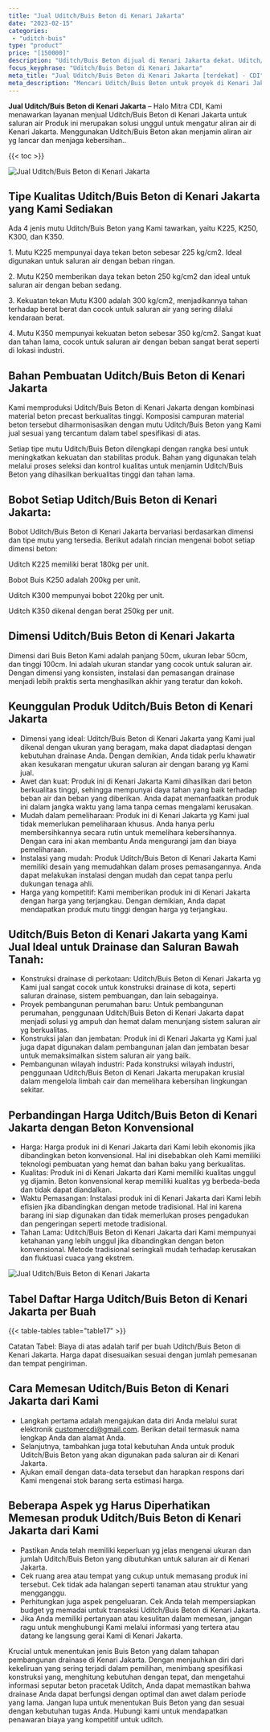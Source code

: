 ```yaml
---
title: "Jual Uditch/Buis Beton di Kenari Jakarta"
date: "2023-02-15"
categories:
 - "uditch-buis"
type: "product"
price: "[150000]"
description: "Uditch/Buis Beton dijual di Kenari Jakarta dekat. Uditch/Buis Beton ini umumnya dipakai dalam proyek konstruksi sebagai saluran pembuangan yang kuat dan awet. Hubungi kami untuk keterangan lebih lanjut."
focus_keyphrase: "Uditch/Buis Beton di Kenari Jakarta"
meta_title: "Jual Uditch/Buis Beton di Kenari Jakarta [terdekat] - CDI"
meta_description: "Mencari Uditch/Buis Beton untuk proyek di Kenari Jakarta? Kami menawarkan Uditch/Buis Beton berkualitas untuk konstruksi saluran pembuangan. Dapatkan harga termurah sekarang."
---
```


**Jual Uditch/Buis Beton di Kenari Jakarta** – Halo Mitra CDI, Kami menawarkan layanan menjual Uditch/Buis Beton di Kenari Jakarta untuk saluran air Produk ini merupakan solusi unggul untuk mengatur aliran air di Kenari Jakarta. Menggunakan Uditch/Buis Beton akan menjamin aliran air yg lancar dan menjaga kebersihan..

{{< toc >}}

![Jual Uditch/Buis Beton di Kenari Jakarta](/images/uditch-buis/uditch-beton-17.jpg)

## Tipe Kualitas Uditch/Buis Beton di Kenari Jakarta yang Kami Sediakan

Ada 4 jenis mutu Uditch/Buis Beton yang Kami tawarkan, yaitu K225, K250, K300, dan K350.

1\. Mutu K225 mempunyai daya tekan beton sebesar 225 kg/cm2. Ideal digunakan untuk saluran air dengan beban ringan.

2\. Mutu K250 memberikan daya tekan beton 250 kg/cm2 dan ideal untuk saluran air dengan beban sedang.

3\. Kekuatan tekan Mutu K300 adalah 300 kg/cm2, menjadikannya tahan terhadap berat berat dan cocok untuk saluran air yang sering dilalui kendaraan berat.

4\. Mutu K350 mempunyai kekuatan beton sebesar 350 kg/cm2. Sangat kuat dan tahan lama, cocok untuk saluran air dengan beban sangat berat seperti di lokasi industri.

## Bahan Pembuatan Uditch/Buis Beton di Kenari Jakarta

Kami memproduksi Uditch/Buis Beton di Kenari Jakarta dengan kombinasi material beton precast berkualitas tinggi. Komposisi campuran material beton tersebut diharmonisasikan dengan mutu Uditch/Buis Beton yang Kami jual sesuai yang tercantum dalam tabel spesifikasi di atas.

Setiap tipe mutu Uditch/Buis Beton dilengkapi dengan rangka besi untuk meningkatkan kekuatan dan stabilitas produk. Bahan yang digunakan telah melalui proses seleksi dan kontrol kualitas untuk menjamin Uditch/Buis Beton yang dihasilkan berkualitas tinggi dan tahan lama.

## Bobot Setiap Uditch/Buis Beton di Kenari Jakarta:

Bobot Uditch/Buis Beton di Kenari Jakarta bervariasi berdasarkan dimensi dan tipe mutu yang tersedia. Berikut adalah rincian mengenai bobot setiap dimensi beton:

Uditch K225 memiliki berat 180kg per unit.

Bobot Buis K250 adalah 200kg per unit.

Uditch K300 mempunyai bobot 220kg per unit.

Uditch K350 dikenal dengan berat 250kg per unit.

## Dimensi Uditch/Buis Beton di Kenari Jakarta

Dimensi dari Buis Beton Kami adalah panjang 50cm, ukuran lebar 50cm, dan tinggi 100cm. Ini adalah ukuran standar yang cocok untuk saluran air. Dengan dimensi yang konsisten, instalasi dan pemasangan drainase menjadi lebih praktis serta menghasilkan akhir yang teratur dan kokoh.

## Keunggulan Produk Uditch/Buis Beton di Kenari Jakarta

*   Dimensi yang ideal: Uditch/Buis Beton di Kenari Jakarta yang Kami jual dikenal dengan ukuran yang beragam, maka dapat diadaptasi dengan kebutuhan drainase Anda. Dengan demikian, Anda tidak perlu khawatir akan kesukaran mengatur ukuran saluran air dengan barang yg Kami jual.
*   Awet dan kuat: Produk ini di Kenari Jakarta Kami dihasilkan dari beton berkualitas tinggi, sehingga mempunyai daya tahan yang baik terhadap beban air dan beban yang diberikan. Anda dapat memanfaatkan produk ini dalam jangka waktu yang lama tanpa cemas mengalami kerusakan.
*   Mudah dalam pemeliharaan: Produk ini di Kenari Jakarta yg Kami jual tidak memerlukan pemeliharaan khusus. Anda hanya perlu membersihkannya secara rutin untuk memelihara kebersihannya. Dengan cara ini akan membantu Anda mengurangi jam dan biaya pemeliharaan.
*   Instalasi yang mudah: Produk Uditch/Buis Beton di Kenari Jakarta Kami memiliki desain yang memudahkan dalam proses pemasangannya. Anda dapat melakukan instalasi dengan mudah dan cepat tanpa perlu dukungan tenaga ahli.
*   Harga yang kompetitif: Kami memberikan produk ini di Kenari Jakarta dengan harga yang terjangkau. Dengan demikian, Anda dapat mendapatkan produk mutu tinggi dengan harga yg terjangkau.

## Uditch/Buis Beton di Kenari Jakarta yang Kami Jual Ideal untuk Drainase dan Saluran Bawah Tanah:

*   Konstruksi drainase di perkotaan: Uditch/Buis Beton di Kenari Jakarta yg Kami jual sangat cocok untuk konstruksi drainase di kota, seperti saluran drainase, sistem pembuangan, dan lain sebagainya.
*   Proyek pembangunan perumahan baru: Untuk pembangunan perumahan, penggunaan Uditch/Buis Beton di Kenari Jakarta dapat menjadi solusi yg ampuh dan hemat dalam menunjang sistem saluran air yg berkualitas.
*   Konstruksi jalan dan jembatan: Produk ini di Kenari Jakarta yg Kami jual juga dapat digunakan dalam pembangunan jalan dan jembatan besar untuk memaksimalkan sistem saluran air yang baik.
*   Pembangunan wilayah industri: Pada konstruksi wilayah industri, penggunaan Uditch/Buis Beton di Kenari Jakarta merupakan krusial dalam mengelola limbah cair dan memelihara kebersihan lingkungan sekitar.

## Perbandingan Harga Uditch/Buis Beton di Kenari Jakarta dengan Beton Konvensional

*   Harga: Harga produk ini di Kenari Jakarta dari Kami lebih ekonomis jika dibandingkan beton konvensional. Hal ini disebabkan oleh Kami memiliki teknologi pembuatan yang hemat dan bahan baku yang berkualitas.
*   Kualitas: Produk ini di Kenari Jakarta dari Kami memiliki kualitas unggul yg dijamin. Beton konvensional kerap memiliki kualitas yg berbeda-beda dan tidak dapat diandalkan.
*   Waktu Pemasangan: Instalasi produk ini di Kenari Jakarta dari Kami lebih efisien jika dibandingkan dengan metode tradisional. Hal ini karena barang ini siap digunakan dan tidak memerlukan proses pengadukan dan pengeringan seperti metode tradisional.
*   Tahan Lama: Uditch/Buis Beton di Kenari Jakarta dari Kami mempunyai ketahanan yang lebih unggul jika dibandingkan dengan beton konvensional. Metode tradisional seringkali mudah terhadap kerusakan dan fluktuasi cuaca yang ekstrem.

![Jual Uditch/Buis Beton di Kenari Jakarta](/images/uditch-buis/buis-beton-05.jpg)

## Tabel Daftar Harga Uditch/Buis Beton di Kenari Jakarta per Buah

{{< table-tables table="table17" >}}

Catatan Tabel: Biaya di atas adalah tarif per buah Uditch/Buis Beton di Kenari Jakarta. Harga dapat disesuaikan sesuai dengan jumlah pemesanan dan tempat pengiriman.

## Cara Memesan Uditch/Buis Beton di Kenari Jakarta dari Kami

*   Langkah pertama adalah mengajukan data diri Anda melalui surat elektronik customercdi@gmail.com. Berikan detail termasuk nama lengkap Anda dan alamat Anda.
*   Selanjutnya, tambahkan juga total kebutuhan Anda untuk produk Uditch/Buis Beton yang akan digunakan pada saluran air di Kenari Jakarta.
*   Ajukan email dengan data-data tersebut dan harapkan respons dari Kami mengenai stok barang serta estimasi harga.

## Beberapa Aspek yg Harus Diperhatikan Memesan produk Uditch/Buis Beton di Kenari Jakarta dari Kami

*   Pastikan Anda telah memiliki keperluan yg jelas mengenai ukuran dan jumlah Uditch/Buis Beton yang dibutuhkan untuk saluran air di Kenari Jakarta.
*   Cek ruang area atau tempat yang cukup untuk memasang produk ini tersebut. Cek tidak ada halangan seperti tanaman atau struktur yang mengganggu.
*   Perhitungkan juga aspek pengeluaran. Cek Anda telah mempersiapkan budget yg memadai untuk transaksi Uditch/Buis Beton di Kenari Jakarta.
*   Jika Anda memiliki pertanyaan atau kesulitan dalam memesan, jangan ragu untuk menghubungi Kami melalui informasi yang tertera atau datang ke langsung gerai Kami di Kenari Jakarta.

Krucial untuk menentukan jenis Buis Beton yang dalam tahapan pembangunan drainase di Kenari Jakarta. Dengan menjauhkan diri dari kekeliruan yang sering terjadi dalam pemilihan, menimbang spesifikasi konstruksi yang, menghitung kebutuhan dengan tepat, dan mengetahui informasi seputar beton pracetak Uditch, Anda dapat memastikan bahwa drainase Anda dapat berfungsi dengan optimal dan awet dalam periode yang lama. Jangan lupa untuk menentukan Buis Beton yang dan sesuai dengan kebutuhan tugas Anda. Hubungi kami untuk mendapatkan penawaran biaya yang kompetitif untuk uditch.